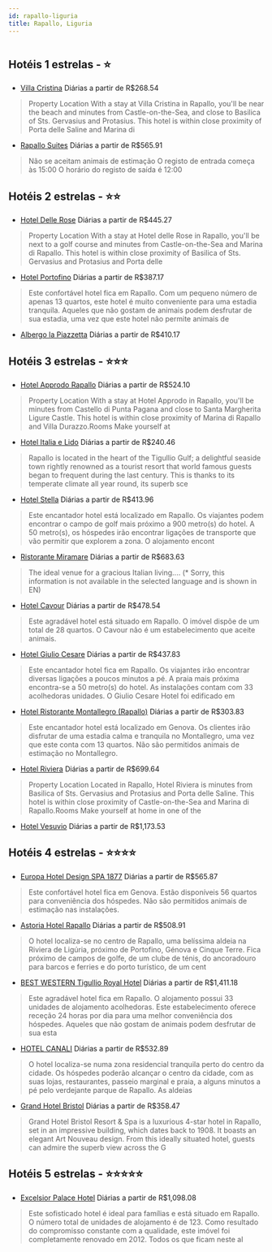 ```yaml
---
id: rapallo-liguria
title: Rapallo, Liguria
---
```


<center><img src="https://assets.cosmos-data.com/1/01911ccf9be1d8b5780924d85bfab3e9/277170.jpg" alt="" /></center>


## Hotéis 1 estrelas - ⭐️

-    [Villa Cristina](https://www.hurb.com/hoteis/rapallo/villa-cristina-JNP-JP408653?cmp=18055) Diárias a partir de R$268.54
   > Property Location With a stay at Villa Cristina in Rapallo, you&apos;ll be near the beach and minutes from Castle-on-the-Sea, and close to Basilica of Sts. Gervasius and Protasius.  This hotel is within close proximity of Porta delle Saline and Marina di 
-    [Rapallo Suites](https://www.hurb.com/hoteis/rapallo/rapallo-suites-JNP-JP01316S?cmp=18055) Diárias a partir de R$565.91
   > Não se aceitam animais de estimação  O registo de entrada começa às 15:00  O horário do registo de saída é 12:00

## Hotéis 2 estrelas - ⭐️⭐️

-    [Hotel Delle Rose](https://www.hurb.com/hoteis/rapallo/hotel-delle-rose-JNP-JP858416?cmp=18055) Diárias a partir de R$445.27
   > Property Location With a stay at Hotel delle Rose in Rapallo, you&apos;ll be next to a golf course and minutes from Castle-on-the-Sea and Marina di Rapallo.  This hotel is within close proximity of Basilica of Sts. Gervasius and Protasius and Porta delle 
-    [Hotel Portofino](https://www.hurb.com/hoteis/rapallo/hotel-portofino-JNP-JP133112?cmp=18055) Diárias a partir de R$387.17
   > Este confortável hotel fica em Rapallo. Com um pequeno número de apenas 13 quartos, este hotel é muito conveniente para uma estadia tranquila. Aqueles que não gostam de animais podem desfrutar de sua estadia, uma vez que este hotel não permite animais de 
-    [Albergo la Piazzetta](https://www.hurb.com/hoteis/rapallo/albergo-la-piazzetta-JNP-JP219688?cmp=18055) Diárias a partir de R$410.17
   >  

## Hotéis 3 estrelas - ⭐️⭐️⭐️

-    [Hotel Approdo Rapallo](https://www.hurb.com/hoteis/rapallo/hotel-approdo-rapallo-JNP-JP749534?cmp=18055) Diárias a partir de R$524.10
   > Property Location With a stay at Hotel Approdo in Rapallo, you&apos;ll be minutes from Castello di Punta Pagana and close to Santa Margherita Ligure Castle. This hotel is within close proximity of Marina di Rapallo and Villa Durazzo.Rooms Make yourself at
-    [Hotel Italia e Lido](https://www.hurb.com/hoteis/rapallo/hotel-italia-e-lido-JNP-JP397997?cmp=18055) Diárias a partir de R$240.46
   > Rapallo is located in the heart of the Tigullio Gulf; a delightful seaside town rightly renowned as a tourist resort that world famous guests began to frequent during the last century. This is thanks to its temperate climate all year round, its superb sce
-    [Hotel Stella](https://www.hurb.com/hoteis/rapallo/hotel-stella-JNP-JP492327?cmp=18055) Diárias a partir de R$413.96
   > Este encantador hotel está localizado em Rapallo. Os viajantes podem encontrar o campo de golf mais próximo a 900 metro(s) do hotel. A 50 metro(s), os hóspedes irão encontrar ligações de transporte que vão permitir que explorem a zona. O alojamento encont
-    [Ristorante Miramare](https://www.hurb.com/hoteis/rapallo/ristorante-miramare-JNP-JP431462?cmp=18055) Diárias a partir de R$683.63
   > The ideal venue for a gracious Italian living.... (* Sorry, this information is not available in the selected language and is shown in EN) 
-    [Hotel Cavour](https://www.hurb.com/hoteis/rapallo/hotel-cavour-JNP-JP122870?cmp=18055) Diárias a partir de R$478.54
   > Este agradável hotel está situado em Rapallo. O imóvel dispõe de um total de 28 quartos. O Cavour não é um estabelecimento que aceite animais. 
-    [Hotel Giulio Cesare](https://www.hurb.com/hoteis/rapallo/hotel-giulio-cesare-JNP-JP232695?cmp=18055) Diárias a partir de R$437.83
   > Este encantador hotel fica em Rapallo. Os viajantes irão encontrar diversas ligações a poucos minutos a pé. A praia mais próxima encontra-se a 50 metro(s) do hotel. As instalações contam com 33 acolhedoras unidades. O Giulio Cesare Hotel foi edificado em 
-    [Hotel Ristorante Montallegro (Rapallo)](https://www.hurb.com/hoteis/rapallo/hotel-ristorante-montallegro-rapallo-JNP-JP712930?cmp=18055) Diárias a partir de R$303.83
   > Este encantador hotel está localizado em Genova. Os clientes irão disfrutar de uma estadia calma e tranquila no Montallegro, uma vez que este conta com 13 quartos. Não são permitidos animais de estimação no Montallegro. 
-    [Hotel Riviera](https://www.hurb.com/hoteis/rapallo/hotel-riviera-JNP-JP874005?cmp=18055) Diárias a partir de R$699.64
   > Property Location Located in Rapallo, Hotel Riviera is minutes from Basilica of Sts. Gervasius and Protasius and Porta delle Saline. This hotel is within close proximity of Castle-on-the-Sea and Marina di Rapallo.Rooms Make yourself at home in one of the 
-    [Hotel Vesuvio](https://www.hurb.com/hoteis/rapallo/hotel-vesuvio-JNP-JP364073?cmp=18055) Diárias a partir de R$1,173.53
   >  

## Hotéis 4 estrelas - ⭐️⭐️⭐️⭐️

-    [Europa Hotel Design SPA 1877](https://www.hurb.com/hoteis/rapallo/europa-hotel-design-spa-1877-JNP-JP084097?cmp=18055) Diárias a partir de R$565.87
   > Este confortável hotel fica em Genova. Estão disponíveis 56 quartos para conveniência dos hóspedes. Não são permitidos animais de estimação nas instalações. 
-    [Astoria Hotel Rapallo](https://www.hurb.com/hoteis/rapallo/astoria-hotel-rapallo-JNP-JP765360?cmp=18055) Diárias a partir de R$508.91
   > O hotel localiza-se no centro de Rapallo, uma belíssima aldeia na Riviera de Ligúria, próximo de Portofino, Génova e Cinque Terre. Fica próximo de campos de golfe, de um clube de ténis, do ancoradouro para barcos e ferries e do porto turístico, de um cent
-    [BEST WESTERN Tigullio Royal Hotel](https://www.hurb.com/hoteis/rapallo/best-western-tigullio-royal-hotel-JNP-JP152487?cmp=18055) Diárias a partir de R$1,411.18
   > Este agradável hotel fica em Rapallo. O alojamento possui 33 unidades de alojamento acolhedoras. Este estabelecimento oferece receção 24 horas por dia para uma melhor conveniência dos hóspedes. Aqueles que não gostam de animais podem desfrutar de sua esta
-    [HOTEL CANALI](https://www.hurb.com/hoteis/rapallo/hotel-canali-JNP-JP153435?cmp=18055) Diárias a partir de R$532.89
   > O hotel localiza-se numa zona residencial tranquila perto do centro da cidade. Os hóspedes poderão alcançar o centro da cidade, com as suas lojas, restaurantes, passeio marginal e praia, a alguns minutos a pé pelo verdejante parque de Rapallo. As aldeias 
-    [Grand Hotel Bristol](https://www.hurb.com/hoteis/rapallo/grand-hotel-bristol-JNP-JP150503?cmp=18055) Diárias a partir de R$358.47
   > Grand Hotel Bristol Resort &amp; Spa is a luxurious 4-star hotel in Rapallo, set in an impressive building, which dates back to 1908. It boasts an elegant Art Nouveau design. From this ideally situated hotel, guests can admire the superb view across the G

## Hotéis 5 estrelas - ⭐️⭐️⭐️⭐️⭐️

-    [Excelsior Palace Hotel](https://www.hurb.com/hoteis/rapallo/excelsior-palace-hotel-JNP-JP084098?cmp=18055) Diárias a partir de R$1,098.08
   > Este sofisticado hotel é ideal para famílias e está situado em Rapallo. O número total de unidades de alojamento é de 123. Como resultado do compromisso constante com a qualidade, este imóvel foi completamente renovado em 2012. Todos os que ficam neste al
